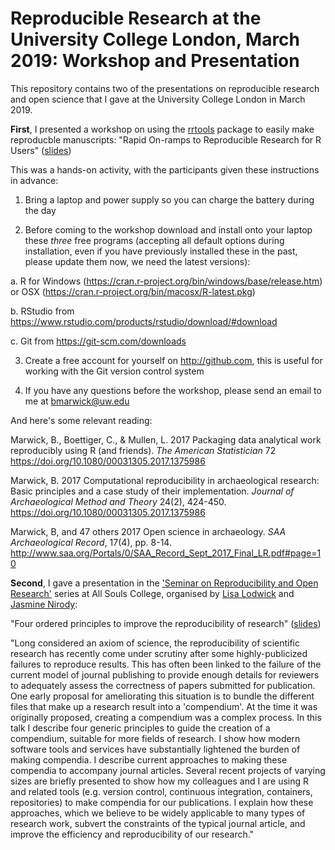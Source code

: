 # Reproducible Research at the University College London, March 2019: Workshop and Presentation 

This repository contains two of the presentations on reproducible research and open science that I gave at the University College London in March 2019. 

**First**, I presented a workshop on using the [rrtools](https://github.com/benmarwick/rrtools) package to easily make reproducble manuscripts: "Rapid On-ramps to Reproducible Research for R Users" ([slides](https://benmarwick.github.io/Marwick-Oxford-Nov-2018-Reproducibility/Marwick-Oxford-Nov-2018-Workshop.html#1))

This was a hands-on activity, with the participants given these instructions in advance: 

1. Bring a laptop and power supply so you can charge the battery during the day     

2. Before coming to the workshop download and install onto your laptop these *three* free programs (accepting all default options during installation, even if you have previously installed these in the past, please update them now, we need the latest versions):

a. R for Windows (https://cran.r-project.org/bin/windows/base/release.htm) or OSX (https://cran.r-project.org/bin/macosx/R-latest.pkg)

b. RStudio from https://www.rstudio.com/products/rstudio/download/#download

c. Git from https://git-scm.com/downloads

3. Create a free account for yourself on http://github.com, this is useful for working with the Git version control system

4. If you have any questions before the workshop, please send an email to me at bmarwick@uw.edu

And here's some relevant reading:

Marwick, B., Boettiger, C., & Mullen, L. 2017 Packaging data analytical work reproducibly using R (and friends). _The American Statistician_ 72 https://doi.org/10.1080/00031305.2017.1375986

Marwick, B. 2017 Computational reproducibility in archaeological research: Basic principles and a case study of their implementation. _Journal of Archaeological Method and Theory_ 24(2), 424-450.  https://doi.org/10.1080/00031305.2017.1375986

Marwick, B, and 47 others 2017 Open science in archaeology. _SAA Archaeological Record_, 17(4), pp. 8-14. http://www.saa.org/Portals/0/SAA_Record_Sept_2017_Final_LR.pdf#page=10

**Second**, I gave a presentation in the ['Seminar on Reproducibility and Open Research'](http://users.ox.ac.uk/~phys1213/ReproAtASC.html) series at All Souls College, organised by [Lisa Lodwick](https://twitter.com/LisaLodwick) and [Jasmine Nirody](https://twitter.com/jasnir_): 

"Four ordered principles to improve the reproducibility of research" ([slides](https://benmarwick.github.io/Marwick-Oxford-Nov-2018-Reproducibility/Marwick-UCL-Mar-2019-Reproducibility-Seminar.html#1))

"Long considered an axiom of science, the reproducibility of scientific research has recently come under scrutiny after some highly-publicized failures to reproduce results. This has often been linked to the failure of the current model of journal publishing to provide enough details for reviewers to adequately assess the correctness of papers submitted for publication. One early proposal for ameliorating this situation is to bundle the different files that make up a research result into a 'compendium'. At the time it was originally proposed, creating a compendium was a complex process. In this talk I describe four generic principles to guide the creation of a compendium, suitable for more fields of research. I show how modern software tools and services have substantially lightened the burden of making compendia. I describe current approaches to making these compendia to accompany journal articles. Several recent projects of varying sizes are briefly presented to show how my colleagues and I are using R and related tools (e.g. version control, continuous integration, containers, repositories) to make compendia for our publications. I explain how these approaches, which we believe to be widely applicable to many types of research work, subvert the constraints of the typical journal article, and improve the efficiency and reproducibility of our research."


